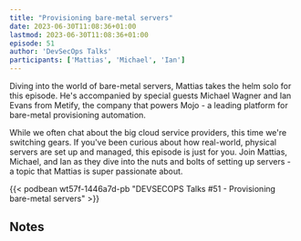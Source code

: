 ```yaml
---
title: "Provisioning bare-metal servers"
date: 2023-06-30T11:08:36+01:00
lastmod: 2023-06-30T11:08:36+01:00
episode: 51
author: 'DevSecOps Talks'
participants: ['Mattias', 'Michael', 'Ian']
---
```


Diving into the world of bare-metal servers, Mattias takes the helm solo for this episode. He's accompanied by special guests Michael Wagner and Ian Evans from Metify, the company that powers Mojo - a leading platform for bare-metal provisioning automation.

While we often chat about the big cloud service providers, this time we're switching gears. If you've been curious about how real-world, physical servers are set up and managed, this episode is just for you. Join Mattias, Michael, and Ian as they dive into the nuts and bolts of setting up servers - a topic that Mattias is super passionate about.

<!--more-->

<!-- Player -->

{{< podbean wt57f-1446a7d-pb "DEVSECOPS Talks #51 - Provisioning bare-metal servers" >}}

## Notes
